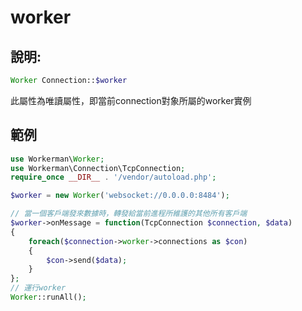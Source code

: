 # worker
## 說明:
```php
Worker Connection::$worker
```

此屬性為唯讀屬性，即當前connection對象所屬的worker實例


## 範例

```php
use Workerman\Worker;
use Workerman\Connection\TcpConnection;
require_once __DIR__ . '/vendor/autoload.php';

$worker = new Worker('websocket://0.0.0.0:8484');

// 當一個客戶端發來數據時，轉發給當前進程所維護的其他所有客戶端
$worker->onMessage = function(TcpConnection $connection, $data)
{
    foreach($connection->worker->connections as $con)
    {
        $con->send($data);
    }
};
// 運行worker
Worker::runAll();
```
